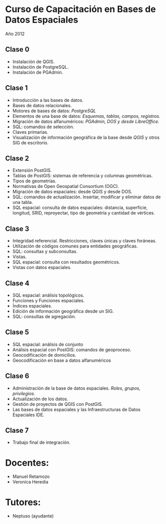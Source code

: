 # Curso de Capacitación en Bases de Datos Espaciales

Año 2012

## Clase 0

- Instalación de QGIS.
- Instalación de PostgreSQL.
- Instalación de PGAdmin.


## Clase 1
- Introducción a las bases de datos.
- Bases de datos relacionales.
- Motores de bases de datos: *PostgreSQL*
- Elementos de una base de datos: *Esquemas, tablas, campos, registros.*
- Migración de datos alfanuméricos: *PGAdmin, DOS y desde LibreOffice.*
- SQL: comandos de selección.
- Claves primarias.
- Visualización de información geográfica de la base desde *QGIS* y otros SIG de escritorio.


## Clase 2
- Extensión PostGIS.
- Tablas de PostGIS: sistemas de referencia y columnas geométricas. 
- Tipos de geometrías.
- Normativas de Open Geospatial Consortium (OGC).
- Migración de datos espaciales: desde QGIS y desde DOS.
- SQL: comandos de actualización. Insertar, modificar y eliminar datos de una tabla.
- SQL espacial: consulta de datos espaciales: distancia, superficie, longitud, SRID, reproyectar, tipo de geometría y cantidad de vértices.

## Clase 3
- Integridad referencial. Restricciones, claves únicas y claves foráneas.
- Utilización de códigos comunes para entidades geográficas.
- SQL: consultas y subconsultas.
- Vistas.
- SQL espacial: consulta con resultados geométricos.
- Vistas con datos espaciales.

## Clase 4
- SQL espacial: análisis topológicos.
- Funciones y Funciones espaciales.
- Índices espaciales.
- Edición de información geográfica desde un SIG.
- SQL: consultas de agregación.

## Clase 5
- SQL espacial: análisis de conjunto
- Análisis espacial con PostGIS: comandos de geoproceso.
- Geocodificación de domicilios.
- Geocodificación en base a datos alfanuméricos

## Clase 6
- Administración de la base de datos espaciales. *Roles, grupos, privilegios.*
- Actualización de los datos.
- Gestión de proyectos de QGIS con PostGIS.
- Las bases de datos espaciales y las Infraestructuras de Datos Espaciales IDE.

## Clase 7
- Trabajo final de integración.

# Docentes:
- Manuel Retamozo
- Veronica Heredia

# Tutores:
- Neptuso (ayudante)

